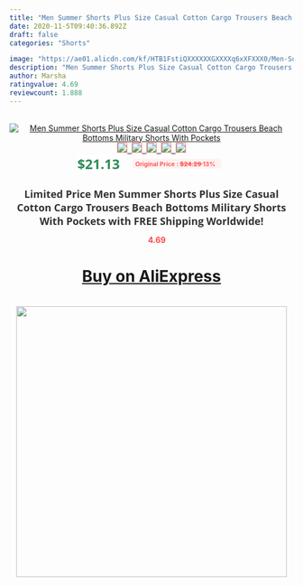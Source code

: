 ```yaml
---
title: "Men Summer Shorts Plus Size Casual Cotton Cargo Trousers Beach Bottoms Military Shorts With Pockets"
date: 2020-11-5T09:40:36.892Z
draft: false
categories: "Shorts"

image: "https://ae01.alicdn.com/kf/HTB1FstiQXXXXXXGXXXXq6xXFXXX0/Men-Summer-Shorts-Plus-Size-Casual-Cotton-Cargo-Trousers-Beach-Bottoms-Military-Shorts-With-Pockets.jpg"
description: "Men Summer Shorts Plus Size Casual Cotton Cargo Trousers Beach Bottoms Military Shorts With Pockets"
author: Marsha
ratingvalue: 4.69
reviewcount: 1.888
---
```

<br>
<div style="text-align: center;">
<a href="https://s.click.aliexpress.com/e/_Ac8Au9" target="_blank" rel="nofollow noopener noreferrer"><img alt="Men Summer Shorts Plus Size Casual Cotton Cargo Trousers Beach Bottoms Military Shorts With Pockets" class="magnifier-image" src="https://ae01.alicdn.com/kf/HTB1FstiQXXXXXXGXXXXq6xXFXXX0/Men-Summer-Shorts-Plus-Size-Casual-Cotton-Cargo-Trousers-Beach-Bottoms-Military-Shorts-With-Pockets.jpg_640x640.jpg">
<br>
<img style="border:1px solid salmon" src="https://ae01.alicdn.com/kf/HTB1FstiQXXXXXXGXXXXq6xXFXXX0/Men-Summer-Shorts-Plus-Size-Casual-Cotton-Cargo-Trousers-Beach-Bottoms-Military-Shorts-With-Pockets.jpg_120x120.jpg">&nbsp;&nbsp;<img style="border:1px solid salmon" src="https://ae01.alicdn.com/kf/HTB1C070PVXXXXXDXFXXq6xXFXXXw/Men-Summer-Shorts-Plus-Size-Casual-Cotton-Cargo-Trousers-Beach-Bottoms-Military-Shorts-With-Pockets.jpg_120x120.jpg">&nbsp;&nbsp;<img style="border:1px solid salmon" src="https://ae01.alicdn.com/kf/HTB1ZqsfPVXXXXboaVXXq6xXFXXXR/Men-Summer-Shorts-Plus-Size-Casual-Cotton-Cargo-Trousers-Beach-Bottoms-Military-Shorts-With-Pockets.jpg_120x120.jpg">&nbsp;&nbsp;<img style="border:1px solid salmon" src="https://ae01.alicdn.com/kf/HTB1VmFeQXXXXXX5XXXXq6xXFXXXP/Men-Summer-Shorts-Plus-Size-Casual-Cotton-Cargo-Trousers-Beach-Bottoms-Military-Shorts-With-Pockets.jpg_120x120.jpg">&nbsp;&nbsp;<img style="border:1px solid salmon" src="https://ae01.alicdn.com/kf/HTB1zR7PPVXXXXb2XVXXq6xXFXXXX/Men-Summer-Shorts-Plus-Size-Casual-Cotton-Cargo-Trousers-Beach-Bottoms-Military-Shorts-With-Pockets.jpg_120x120.jpg"></a></div><br0>
<div style="text-align: center;"><span style="background-color: white; border: 0px; box-sizing: border-box; color: seagreen; display: inline-block; font-family: &quot;open sans&quot; , &quot;arial&quot; , &quot;helvetica&quot; , sans-serif , &quot;heiti&quot;; font-size: 24px; font-stretch: inherit; font-weight: 700; line-height: inherit; margin: 0px 10px 0px 0px; padding: 0px; vertical-align: middle;">$21.13 </span>
<span style="background: rgb(255 , 241 , 241); border-radius: 3px; border: 0px; box-sizing: border-box; color: #ff4747; display: inline-block; font-family: inherit; font-size: 12px; font-stretch: inherit; font-style: inherit; font-variant: inherit; font-weight: 600; line-height: inherit; margin: 0px; padding: 2px 5px; transform: scale(0.9); vertical-align: middle;">Original Price : <b style="text-decoration: line-through;">$24.29 </b> 13%&nbsp;&nbsp;</span></div>
<h1 style="color: #333333; display: inline-block; font-family: &quot;open sans&quot; , &quot;arial&quot; , &quot;helvetica&quot; , sans-serif , &quot;heiti&quot;; font-size: 18px; font-stretch: inherit; font-weight: 700; text-align: center;">Limited Price Men Summer Shorts Plus Size Casual Cotton Cargo Trousers Beach Bottoms Military Shorts With Pockets with FREE Shipping Worldwide!</h1>
<div style="color: #ff4747; text-align: center;">
<img src="https://4.bp.blogspot.com/-M0ZcTcb-5uY/XleCXlxnR4I/AAAAAAAAAEc/OrjgMkXV1oMQFaCRZj5HQwOCBcu3w1FegCPcBGAYYCw/s1600/star.png" style="height: 15px;">&nbsp;<b>4.69</b></div>
<div class="button_cont" align="center"><a class="buynow_a" href="https://s.click.aliexpress.com/e/_Ac8Au9" target="_blank" rel="nofollow noopener noreferrer"><H1>Buy on AliExpress</H1></a></div><br>
<div class="separator" style="clear: both; text-align: center;">
<img src="https://lh3.googleusercontent.com/-pTy5HemUv9M/XlePHvY0dAI/AAAAAAAAAE4/0nX5iRUoIWY8eMW9Dpxeirr157OZliDIgCLcBGAsYHQ/s1600/badge.gif" width="480">
</div>
